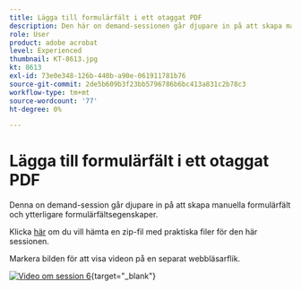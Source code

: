 ```yaml
---
title: Lägga till formulärfält i ett otaggat PDF
description: Den här on demand-sessionen går djupare in på att skapa manuella formulärfält och ytterligare formulärfältsegenskaper
role: User
product: adobe acrobat
level: Experienced
thumbnail: KT-8613.jpg
kt: 8613
exl-id: 73e0e348-126b-440b-a90e-061911781b76
source-git-commit: 2de5b609b3f23bb5796786b6bc413a831c2b78c3
workflow-type: tm+mt
source-wordcount: '77'
ht-degree: 0%

---
```


# Lägga till formulärfält i ett otaggat PDF

Denna on demand-session går djupare in på att skapa manuella formulärfält och ytterligare formulärfältsegenskaper.

Klicka [här](../assets/accessibilitysession6.zip) om du vill hämta en zip-fil med praktiska filer för den här sessionen.

Markera bilden för att visa videon på en separat webbläsarflik.

[![Video om session 6](../assets/Accessibilitysession6_YT.png)](https://youtu.be/xh4pJQiY0nw){target="_blank"}
